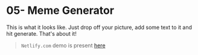 # 05- Meme Generator

This is what it looks like. Just drop off your picture, add some text to it and hit generate. That's about it!

> `Netlify.com` demo is present [here](https://coruscating-cactus-425e21.netlify.app/)